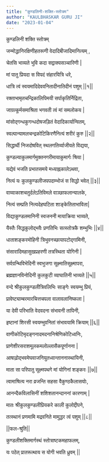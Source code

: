 ```yaml
---
title: "कुण्डलिनी-शक्ति-स्तोत्रम"
author: "KAULBHASKAR GURU JI"
date: "2023-01-04"
---
```


कुण्डलिनी शक्ति स्तोत्रम्

जन्मोद्धानिरक्षिणीहतरूणी वेदादिबीजादिमानित्यम् ,

चेतसि भाव्यते भुवि कदा सद्वाक्यसञ्चारिणी |

मां पातु प्रियदा स विपदं संहारयित्रि धरे,

धात्रि त्वं स्वयमादिदेववनितादीनातिदीनं पशुम् ||१||

रक्ताभामृतचन्द्रिकालिपिमयी सर्पाकृतिर्निद्रिता,

जाग्रत्कूर्मसमाश्रिता भगवती त्वं मां समलोकय |

मांसोद्गन्धकुगन्धदोषजड़ितं वेदादिकार्यान्वितम्,

स्वल्पान्यामलचन्द्रकोटिकिरणैनित्यं शरीरं कुरु ||२||

सिद्धार्थी निजदोषवित् स्थलगतिर्व्याजीयते विद्यया,

कुण्डल्याकुलमार्गमुक्तनगरीमायाकुमार्गः श्रिया |

यद्येवं भजति प्रभातसमये मध्याह्नकालेऽथवा,

नित्यं यः कुलकुण्डलीजपपदाम्भोजं स सिद्धो भवेत् ||३||

वाय्वाकाशचतुर्दलेऽतिविमले वाञ्छाफलान्यालके,

नित्यं सम्प्रति नित्यदेहघटिता शाङ्केतिताभाविता|

विद्याकुण्डलमानिनी स्वजननी मायाक्रिया भाव्यते,

यैस्तैः सिद्धकुलोद्भवैः प्रणतिभिः सत्स्तोत्रकै शम्भुभिः ||४||

धाताशङ्करमोहिनी त्रिभुवनच्छायापटोद्गामिनी,

संसारादिमहासुखप्रहरणी तत्रस्थिता योगिनी |

सर्वग्रन्थिविभेदिनी स्वभुजगा सूक्ष्मातिसूक्ष्मापरा,

ब्रह्मज्ञानविनोदिनी कुलकुटी व्याघातिनी भाव्यते ||५||

वन्दे श्रीकुलकुण्डलीत्रिवलिभिः साङ्गेः स्वयम्भु प्रियं,

प्रावेष्ट्याम्बरमारचित्तचपला वालावलानिष्कला |

या देवी परिभाति वेदवदना संभावनी तापिनी,

इष्टानां शिरसी स्वयम्भुवनितां संभावयामि क्रियाम् ||६||

वाणीकोटिमृदङ्गनादमदनानिश्रेणिकोटिध्वनिः,

प्राणेशीरसराशमूलकमलोल्लासैकपूर्णानना |

आषाढ़ोद्भवमेघवाजनियुतध्वान्ताननास्थायिनी,

माता सा परिपातु सूक्ष्मपथगे मां योगिनां शङ्करः ||७||

त्वामाश्रित्य नरा व्रजन्ति सहसा वैकुण्ठकैलासयोः,

आनन्दैकविलासिनीं शशिशतानन्दाननां कारणाम् |

मातः श्रीकुलकुण्डलीप्रियकरे काली कुलोद्दीपने,

तत्स्थानं प्रणमामि मद्रवनिते मामुद्धर त्वं पशुम् ||८||

||फल-श्रुति||

कुण्डलीशक्तिमार्गस्थं स्तोत्राष्टकमहाफलम्,

यः पठेत् प्रातरूत्थाय स योगी भवति ध्रुवम् ||
